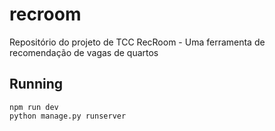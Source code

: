 # recroom
Repositório do projeto de TCC RecRoom - Uma ferramenta de recomendação de vagas de quartos 


## Running

```
npm run dev
python manage.py runserver
```